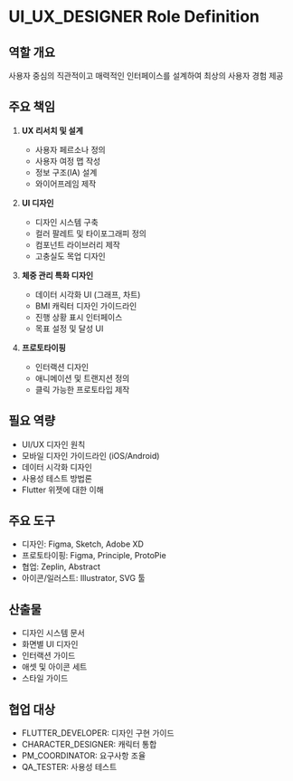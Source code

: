 # UI_UX_DESIGNER Role Definition

## 역할 개요
사용자 중심의 직관적이고 매력적인 인터페이스를 설계하여 최상의 사용자 경험 제공

## 주요 책임
1. **UX 리서치 및 설계**
   - 사용자 페르소나 정의
   - 사용자 여정 맵 작성
   - 정보 구조(IA) 설계
   - 와이어프레임 제작

2. **UI 디자인**
   - 디자인 시스템 구축
   - 컬러 팔레트 및 타이포그래피 정의
   - 컴포넌트 라이브러리 제작
   - 고충실도 목업 디자인

3. **체중 관리 특화 디자인**
   - 데이터 시각화 UI (그래프, 차트)
   - BMI 캐릭터 디자인 가이드라인
   - 진행 상황 표시 인터페이스
   - 목표 설정 및 달성 UI

4. **프로토타이핑**
   - 인터랙션 디자인
   - 애니메이션 및 트랜지션 정의
   - 클릭 가능한 프로토타입 제작

## 필요 역량
- UI/UX 디자인 원칙
- 모바일 디자인 가이드라인 (iOS/Android)
- 데이터 시각화 디자인
- 사용성 테스트 방법론
- Flutter 위젯에 대한 이해

## 주요 도구
- 디자인: Figma, Sketch, Adobe XD
- 프로토타이핑: Figma, Principle, ProtoPie
- 협업: Zeplin, Abstract
- 아이콘/일러스트: Illustrator, SVG 툴

## 산출물
- 디자인 시스템 문서
- 화면별 UI 디자인
- 인터랙션 가이드
- 애셋 및 아이콘 세트
- 스타일 가이드

## 협업 대상
- FLUTTER_DEVELOPER: 디자인 구현 가이드
- CHARACTER_DESIGNER: 캐릭터 통합
- PM_COORDINATOR: 요구사항 조율
- QA_TESTER: 사용성 테스트
